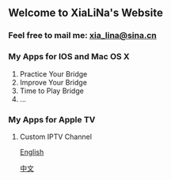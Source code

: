 ## Welcome to XiaLiNa's Website

### Feel free to mail me: xia_lina@sina.cn

### My Apps for IOS and Mac OS X 

1. Practice Your Bridge
2. Improve Your Bridge
3. Time to Play Bridge
4. ...

### My Apps for Apple TV

1. Custom IPTV Channel 

   [English](http://xia-lina.github.io/IPTVen)
   
   [中文](http://xia-lina.github.io/IPTVcn)

 
